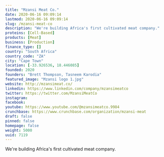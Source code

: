 ```yaml
---
title: "Mzansi Meat Co."
date: 2020-06-16 09:09:14
lastmod: 2020-06-16 09:09:14
slug: /mzansi-meat-co
description: "We're building Africa's first cultivated meat company."
proteins: [Cell-Based]
products: [Meat]
business: [Production]
finance_type: []
country: "South Africa"
country_code: "ZA"
city: "Cape Town"
location: [-33.926536, 18.446085]
founded: 2020
founders: "Brett Thompson, Tasneem Karodia"
featured_image: "Mzansi logo 1.jpg"
website: http://mzansimeat.co/
linkedin: https://www.linkedin.com/company/mzansimeatco
twitter: https://twitter.com/MzansiMeatCo
instagram: 
facebook: 
youtube: https://www.youtube.com/@mzansimeatco.9984
crunchbase: https://www.crunchbase.com/organization/mzansi-meat
draft: false
pinned: false
homepage: false
weight: 5000
uuid: 7119
---
```

We're building Africa's first cultivated meat company.
